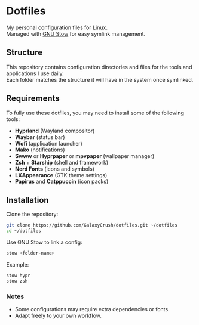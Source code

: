 # Dotfiles

My personal configuration files for Linux.  
Managed with [GNU Stow](https://www.gnu.org/software/stow/) for easy symlink management.

## Structure

This repository contains configuration directories and files for the tools and applications I use daily.  
Each folder matches the structure it will have in the system once symlinked.

## Requirements

To fully use these dotfiles, you may need to install some of the following tools:

- **Hyprland** (Wayland compositor)
- **Waybar** (status bar)
- **Wofi** (application launcher)
- **Mako** (notifications)
- **Swww** or **Hyprpaper** or **mpvpaper** (wallpaper manager)
- **Zsh** + **Starship** (shell and framework)
- **Nerd Fonts** (icons and symbols)
- **LXAppearance** (GTK theme settings)
- **Papirus** and **Catppuccin** (icon packs)

## Installation

Clone the repository:

```bash
git clone https://github.com/GalaxyCrush/dotfiles.git ~/dotfiles
cd ~/dotfiles
```

Use GNU Stow to link a config:

```bash
stow <folder-name>
```

Example:

```bash
stow hypr
stow zsh
```

### Notes

- Some configurations may require extra dependencies or fonts.
- Adapt freely to your own workflow.
